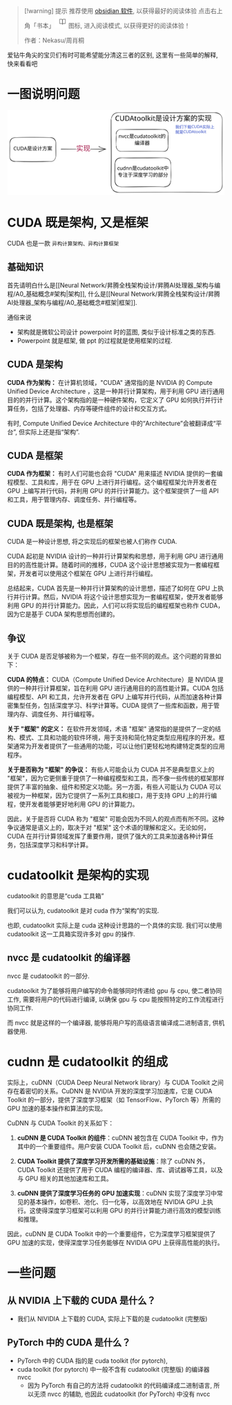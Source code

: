 
>[!warning] 提示
>推荐使用 [obsidian 软件](https://obsidian.md/), 以获得最好的阅读体验
>点击右上角「书本」![](https://raw.githubusercontent.com/Nekasu/Blog_pics/main/20240910163022.png)图标, 进入阅读模式, 以获得更好的阅读体验！
>
>作者：Nekasu/周肖桐

爱钻牛角尖的宝贝们有时可能希望能分清这三者的区别, 这里有一些简单的解释, 快来看看吧

# 一图说明问题

![](https://raw.githubusercontent.com/Nekasu/Blog_pics/main/Drawing%202024-05-11%2017.46.08.excalidraw.svg)


# CUDA 既是架构, 又是框架

CUDA 也是一款 `异构计算架构、异构计算框架`

## 基础知识

首先请明白什么是[[Neural Network/昇腾全栈架构设计/昇腾AI处理器_架构与编程/A0_基础概念#架构|架构]], 什么是[[Neural Network/昇腾全栈架构设计/昇腾AI处理器_架构与编程/A0_基础概念#框架|框架]].

通俗来说
- 架构就是微软公司设计 powerpoint 时的蓝图, 类似于设计标准之类的东西.
- Powerpoint 就是框架, 做 ppt 的过程就是使用框架的过程.

## CUDA 是架构

**CUDA 作为架构：** 在计算机领域，"CUDA" 通常指的是 NVIDIA 的 Compute Unified Device Architecture ，这是一种并行计算架构，用于利用 GPU 进行通用目的的并行计算。这个架构指的是一种硬件架构，它定义了 GPU 如何执行并行计算任务，包括了处理器、内存等硬件组件的设计和交互方式。

有时, Compute Unified Device Architecture 中的“Architecture”会被翻译成“平台”, 但实际上还是指“架构”.

## CUDA 是框架

**CUDA 作为框架：** 有时人们可能也会将 "CUDA" 用来描述 NVIDIA 提供的一套编程模型、工具和库，用于在 GPU 上进行并行编程。这个编程框架允许开发者在 GPU 上编写并行代码，并利用 GPU 的并行计算能力。这个框架提供了一组 API 和工具，用于管理内存、调度任务、并行编程等。

## CUDA 既是架构, 也是框架

CUDA 是一种设计思想, 将之实现后的框架也被人们称作 CUDA.

CUDA 起初是 NVIDIA 设计的一种并行计算架构和思想，用于利用 GPU 进行通用目的的高性能计算。随着时间的推移，CUDA 这个设计思想被实现为一套编程框架，开发者可以使用这个框架在 GPU 上进行并行编程。

总结起来，CUDA 首先是一种并行计算架构的设计思想，描述了如何在 GPU 上执行并行计算。然后，NVIDIA 将这个设计思想实现为一套编程框架，使开发者能够利用 GPU 的并行计算能力。因此，人们可以将实现后的编程框架也称作 CUDA，因为它是基于 CUDA 架构思想而创建的。

## 争议

关于 CUDA 是否足够被称为一个框架，存在一些不同的观点。这个问题的背景如下：

**CUDA 的特点：**
CUDA（Compute Unified Device Architecture）是 NVIDIA 提供的一种并行计算框架，旨在利用 GPU 进行通用目的的高性能计算。CUDA 包括编程模型、API 和工具，允许开发者在 GPU 上编写并行代码，从而加速各种计算密集型任务，包括深度学习、科学计算等。CUDA 提供了一些库和函数，用于管理内存、调度任务、并行编程等。

**关于 "框架" 的定义：**
在软件开发领域，术语 "框架" 通常指的是提供了一定的结构、模式、工具和功能的软件环境，用于支持和简化特定类型应用程序的开发。框架通常为开发者提供了一些通用的功能，可以让他们更轻松地构建特定类型的应用程序。

**关于是否称为 "框架" 的争议：**
有些人可能会认为 CUDA 并不是典型意义上的 "框架"，因为它更侧重于提供了一种编程模型和工具，而不像一些传统的框架那样提供了丰富的抽象、组件和预定义功能。另一方面，有些人可能认为 CUDA 可以被视为一种框架，因为它提供了一系列工具和接口，用于支持 GPU 上的并行编程，使开发者能够更好地利用 GPU 的计算能力。

因此，关于是否将 CUDA 称为 "框架" 可能会因为不同人的观点而有所不同。这种争议通常是语义上的，取决于对 "框架" 这个术语的理解和定义。无论如何，CUDA 在并行计算领域发挥了重要作用，提供了强大的工具来加速各种计算任务，包括深度学习和科学计算。

# cudatoolkit 是架构的实现

cudatoolkit 的意思是“cuda 工具箱”

我们可以认为, cudatoolkit 是对 cuda 作为“架构”的实现. 

也即, cudatoolkit 实际上是 cuda 这种设计思路的一个具体的实现. 我们可以使用 cudatoolkit 这一工具箱实现许多对 gpu 的操作.

## nvcc 是 cudatoolkit 的编译器

nvcc 是 cudatoolkit 的一部分.

cudatoolkit 为了能够将用户编写的命令能够同时传递给 gpu 与 cpu, 使二者协同工作, 需要将用户的代码进行编译, 以确保 gpu 与 cpu 能按照特定的工作流程进行协同工作.

而 nvcc 就是这样的一个编译器, 能够将用户写的高级语言编译成二进制语言, 供机器使用.

# cudnn 是 cudatoolkit 的组成

实际上，cuDNN（CUDA Deep Neural Network library）与 CUDA Toolkit 之间存在着密切的关系。CuDNN 是 NVIDIA 开发的深度学习加速库，它是 CUDA Toolkit 的一部分，提供了深度学习框架（如 TensorFlow、PyTorch 等）所需的 GPU 加速的基本操作和算法的实现。

CuDNN 与 CUDA Toolkit 的关系如下：

1. **cuDNN 是 CUDA Toolkit 的组件**：cuDNN 被包含在 CUDA Toolkit 中，作为其中的一个重要组件。用户安装 CUDA Toolkit 后，cuDNN 也会随之安装。

2. **CUDA Toolkit 提供了深度学习开发所需的基础设施**：除了 cuDNN 外，CUDA Toolkit 还提供了用于 CUDA 编程的编译器、库、调试器等工具，以及与 GPU 相关的其他加速库和工具。

3. **cuDNN 提供了深度学习任务的 GPU 加速实现**：cuDNN 实现了深度学习中常见的基本操作，如卷积、池化、归一化等，以高效地在 NVIDIA GPU 上执行。这使得深度学习框架可以利用 GPU 的并行计算能力进行高效的模型训练和推理。

因此，cuDNN 是 CUDA Toolkit 中的一个重要组件，它为深度学习框架提供了 GPU 加速的实现，使得深度学习任务能够在 NVIDIA GPU 上获得高性能的执行。

# 一些问题

## 从 NVIDIA 上下载的 CUDA 是什么？

- 我们从 NIVIDIA 上下载的 CUDA, 实际上下载的是 cudatoolkit (完整版)

## PyTorch 中的 CUDA 是什么？

- PyTorch 中的 CUDA 指的是 cuda toolkit (for pytorch), 
-  cuda toolkit (for pytorch) 中一般不含有 cudatoolkit (完整版) 的编译器 nvcc
	- 因为 PyTorch 有自己的方法将 cudatoolkit 的代码编译成二进制语言, 所以无须 nvcc 的辅助, 也因此 cudatoolkit (for PyTorch) 中没有 nvcc